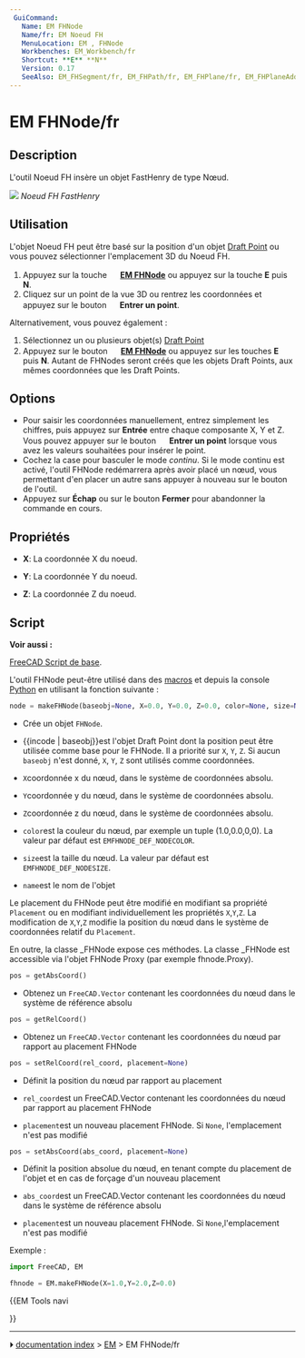 ```yaml
---
 GuiCommand:
   Name: EM FHNode
   Name/fr: EM Noeud FH
   MenuLocation: EM , FHNode
   Workbenches: EM_Workbench/fr
   Shortcut: **E** **N**
   Version: 0.17
   SeeAlso: EM_FHSegment/fr, EM_FHPath/fr, EM_FHPlane/fr, EM_FHPlaneAddRemoveNodeHole/fr, EM_FHEquiv/fr, EM_FHPort/fr
---
```


# EM FHNode/fr

## Description

L\'outil Noeud FH insère un objet FastHenry de type Nœud.

![](images/EM_FHNode_Example.png ) 
*Noeud FH FastHenry*



## Utilisation

L\'objet Noeud FH peut être basé sur la position d\'un objet [Draft Point](Draft_Point/fr.md) ou vous pouvez sélectionner l\'emplacement 3D du Noeud FH.

1.  Appuyez sur la touche **<img src="images/EM_FHNode.svg" width=16px> [EM FHNode](EM_FHNode/fr.md)** ou appuyez sur la touche **E** puis **N**.
2.  Cliquez sur un point de la vue 3D ou rentrez les coordonnées et appuyez sur le bouton **<img src="images/Draft_AddPoint.svg" width=16px> Entrer un point**.

Alternativement, vous pouvez également :

1.  Sélectionnez un ou plusieurs objet(s) [Draft Point](Draft_Point/fr.md)
2.  Appuyez sur le bouton **<img src="images/EM_FHNode.svg" width=16px> [EM FHNode](EM_FHNode/fr.md)** ou appuyez sur les touches **E** puis **N**. Autant de FHNodes seront créés que les objets Draft Points, aux mêmes coordonnées que les Draft Points.

## Options

-   Pour saisir les coordonnées manuellement, entrez simplement les chiffres, puis appuyez sur **Entrée** entre chaque composante X, Y et Z. Vous pouvez appuyer sur le bouton **<img src="images/Draft_AddPoint.svg" width=16px> Entrer un point** lorsque vous avez les valeurs souhaitées pour insérer le point.
-   Cochez la case pour basculer le mode *continu*. Si le mode continu est activé, l\'outil FHNode redémarrera après avoir placé un nœud, vous permettant d\'en placer un autre sans appuyer à nouveau sur le bouton de l\'outil.
-   Appuyez sur **Échap** ou sur le bouton **Fermer** pour abandonner la commande en cours.



## Propriétés

-    **X**: La coordonnée X du noeud.

-    **Y**: La coordonnée Y du noeud.

-    **Z**: La coordonnée Z du noeud.



## Script


**Voir aussi :**

[FreeCAD Script de base](FreeCAD_Scripting_Basics/fr.md).

L\'outil FHNode peut-être utilisé dans des [macros](Macros/fr.md) et depuis la console [Python](Python/fr.md) en utilisant la fonction suivante :


```python
node = makeFHNode(baseobj=None, X=0.0, Y=0.0, Z=0.0, color=None, size=None, name='FHNode')
```

-   Crée un objet `FHNode`.

-    {{incode | baseobj}}est l\'objet Draft Point dont la position peut être utilisée comme base pour le FHNode. Il a priorité sur `X`, `Y`, `Z`. Si aucun `baseobj` n\'est donné, `X`, `Y`, `Z` sont utilisés comme coordonnées.

-    `X`coordonnée x du nœud, dans le système de coordonnées absolu.

-    `Y`coordonnée y du nœud, dans le système de coordonnées absolu.

-    `Z`coordonnée z du nœud, dans le système de coordonnées absolu.

-    `color`est la couleur du nœud, par exemple un tuple (1.0,0.0,0,0). La valeur par défaut est `EMFHNODE_DEF_NODECOLOR`.

-    `size`est la taille du nœud. La valeur par défaut est `EMFHNODE_DEF_NODESIZE`.

-    `name`est le nom de l\'objet

Le placement du FHNode peut être modifié en modifiant sa propriété `Placement` ou en modifiant individuellement les propriétés `X`,`Y`,`Z`. La modification de `X`,`Y`,`Z` modifie la position du nœud dans le système de coordonnées relatif du `Placement`.

En outre, la classe \_FHNode expose ces méthodes. La classe \_FHNode est accessible via l\'objet FHNode Proxy (par exemple fhnode.Proxy).


```python
pos = getAbsCoord()
```

-   Obtenez un `FreeCAD.Vector` contenant les coordonnées du nœud dans le système de référence absolu


```python
pos = getRelCoord()
```

-   Obtenez un `FreeCAD.Vector` contenant les coordonnées du nœud par rapport au placement FHNode


```python
pos = setRelCoord(rel_coord, placement=None)
```

-   Définit la position du nœud par rapport au placement

-    `rel_coord`est un FreeCAD.Vector contenant les coordonnées du nœud par rapport au placement FHNode

-    `placement`est un nouveau placement FHNode. Si `None`, l\'emplacement n\'est pas modifié


```python
pos = setAbsCoord(abs_coord, placement=None)
```

-   Définit la position absolue du nœud, en tenant compte du placement de l\'objet et en cas de forçage d\'un nouveau placement

-    `abs_coord`est un FreeCAD.Vector contenant les coordonnées du nœud dans le système de référence absolu

-    `placement`est un nouveau placement FHNode. Si `None`,l\'emplacement n\'est pas modifié

Exemple :


```python
import FreeCAD, EM

fhnode = EM.makeFHNode(X=1.0,Y=2.0,Z=0.0)
```





{{EM Tools navi

}}



---
⏵ [documentation index](../README.md) > [EM](Category_EM.md) > EM FHNode/fr
